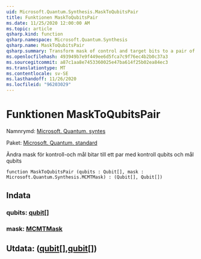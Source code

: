 ```yaml
---
uid: Microsoft.Quantum.Synthesis.MaskToQubitsPair
title: Funktionen MaskToQubitsPair
ms.date: 11/25/2020 12:00:00 AM
ms.topic: article
qsharp.kind: function
qsharp.namespace: Microsoft.Quantum.Synthesis
qsharp.name: MaskToQubitsPair
qsharp.summary: Transform mask of control and target bits to a pair of control qubits and target qubits
ms.openlocfilehash: 493949b7e9f449ee6d5fca7c9f76ec4b2b0c37a3
ms.sourcegitcommit: a87c1aa8e7453360025e47ba614f25b02ea84ec3
ms.translationtype: MT
ms.contentlocale: sv-SE
ms.lasthandoff: 11/26/2020
ms.locfileid: "96203029"
---
```

# <a name="masktoqubitspair-function"></a>Funktionen MaskToQubitsPair

Namnrymd: [Microsoft. Quantum. syntes](xref:Microsoft.Quantum.Synthesis)

Paket: [Microsoft. Quantum. standard](https://nuget.org/packages/Microsoft.Quantum.Standard)


Ändra mask för kontroll-och mål bitar till ett par med kontroll qubits och mål qubits

```qsharp
function MaskToQubitsPair (qubits : Qubit[], mask : Microsoft.Quantum.Synthesis.MCMTMask) : (Qubit[], Qubit[])
```


## <a name="input"></a>Indata

### <a name="qubits--qubit"></a>qubits: [qubit](xref:microsoft.quantum.lang-ref.qubit)[]




### <a name="mask--mcmtmask"></a>mask: [MCMTMask](xref:Microsoft.Quantum.Synthesis.MCMTMask)





## <a name="output--qubitqubit"></a>Utdata: ([qubit](xref:microsoft.quantum.lang-ref.qubit)[],[qubit](xref:microsoft.quantum.lang-ref.qubit)[])

